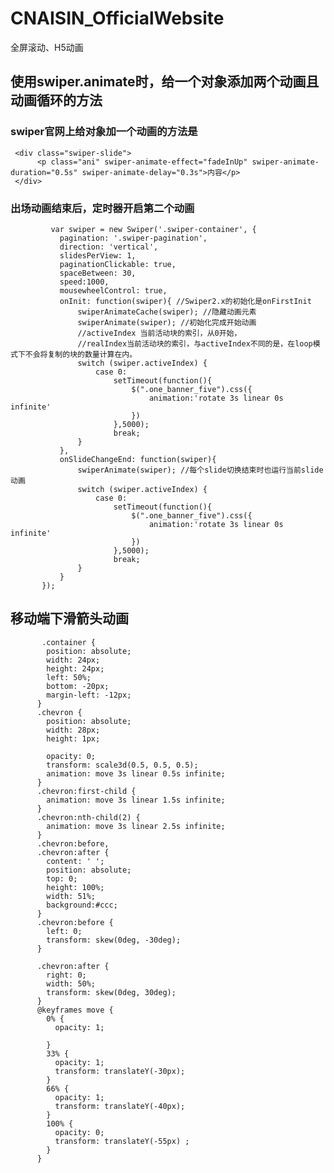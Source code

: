 # CNAISIN_OfficialWebsite
全屏滚动、H5动画
## 使用swiper.animate时，给一个对象添加两个动画且动画循环的方法
### swiper官网上给对象加一个动画的方法是   
           
     <div class="swiper-slide">
          <p class="ani" swiper-animate-effect="fadeInUp" swiper-animate-duration="0.5s" swiper-animate-delay="0.3s">内容</p>
     </div>

### 出场动画结束后，定时器开启第二个动画
             var swiper = new Swiper('.swiper-container', {
               pagination: '.swiper-pagination',
               direction: 'vertical',
               slidesPerView: 1,
               paginationClickable: true,
               spaceBetween: 30,
               speed:1000,
               mousewheelControl: true,
               onInit: function(swiper){ //Swiper2.x的初始化是onFirstInit
                   swiperAnimateCache(swiper); //隐藏动画元素
                   swiperAnimate(swiper); //初始化完成开始动画
                   //activeIndex 当前活动块的索引，从0开始，
                   //realIndex当前活动块的索引，与activeIndex不同的是，在loop模式下不会将复制的块的数量计算在内。
                   switch (swiper.activeIndex) {
                       case 0:
                           setTimeout(function(){
                               $(".one_banner_five").css({
                                   animation:'rotate 3s linear 0s infinite'
                               })
                           },5000);
                           break;
                   }
               },
               onSlideChangeEnd: function(swiper){
                   swiperAnimate(swiper); //每个slide切换结束时也运行当前slide动画
                   switch (swiper.activeIndex) {
                       case 0:
                           setTimeout(function(){
                               $(".one_banner_five").css({
                                   animation:'rotate 3s linear 0s infinite'
                               })
                           },5000);
                           break;
                   }
               }
           });


## 移动端下滑箭头动画

           .container {
            position: absolute;
            width: 24px;
            height: 24px;
            left: 50%;
            bottom: -20px;
            margin-left: -12px;
          }
          .chevron {
            position: absolute;
            width: 28px;
            height: 1px;

            opacity: 0;
            transform: scale3d(0.5, 0.5, 0.5);
            animation: move 3s linear 0.5s infinite;
          }
          .chevron:first-child {
            animation: move 3s linear 1.5s infinite;
          }
          .chevron:nth-child(2) {
            animation: move 3s linear 2.5s infinite;
          }
          .chevron:before,
          .chevron:after {
            content: ' ';
            position: absolute;
            top: 0;
            height: 100%;
            width: 51%;
            background:#ccc;
          }
          .chevron:before {
            left: 0;
            transform: skew(0deg, -30deg);
          }

          .chevron:after {
            right: 0;
            width: 50%;
            transform: skew(0deg, 30deg);
          }
          @keyframes move {
            0% {
              opacity: 1;

            }
            33% {
              opacity: 1;
              transform: translateY(-30px);
            }
            66% {
              opacity: 1;
              transform: translateY(-40px);
            }
            100% {
              opacity: 0;
              transform: translateY(-55px) ;
            }
          }
         
